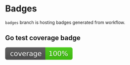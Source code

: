 # Badges

`badges` branch is hosting badges generated from workflow.

## Go test coverage badge 

 [![coverage](https://raw.githubusercontent.com/vladopajic/go-actor/badges/.badges/main/coverage.svg)](https://github.com/vladopajic/go-actor/tree/badges)
